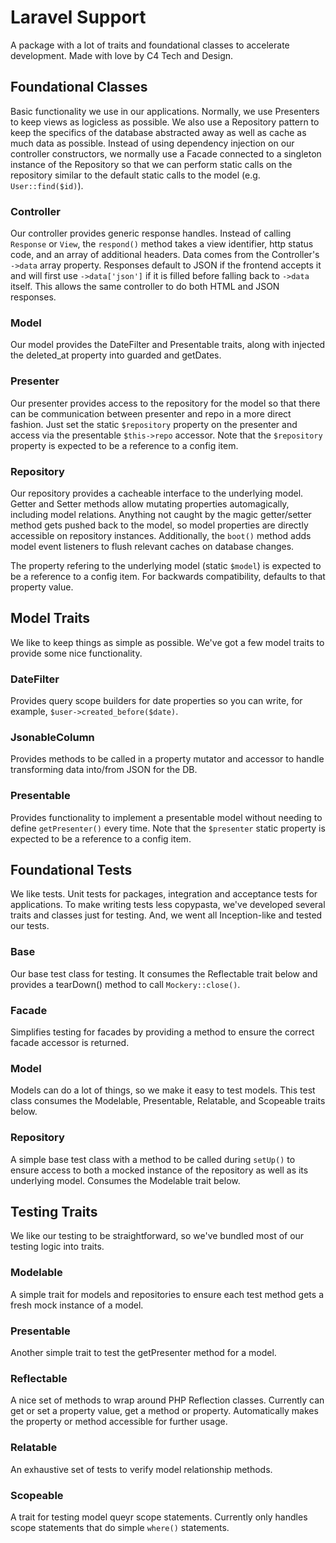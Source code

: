 # Laravel Support

A package with a lot of traits and foundational classes to accelerate
development. Made with love by C4 Tech and Design.


## Foundational Classes

Basic functionality we use in our applications. Normally, we use Presenters to
keep views as logicless as possible. We also use a Repository pattern to keep
the specifics of the database abstracted away as well as cache as much data as
possible. Instead of using dependency injection on our controller
constructors, we normally use a Facade connected to a singleton instance of
the Repository so that we can perform static calls on the repository similar
to the default static calls to the model (e.g. `User::find($id)`).

### Controller

Our controller provides generic response handles. Instead of calling `Response`
or `View`, the `respond()` method takes a view identifier, http status code,
and an array of additional headers. Data comes from the Controller's `->data`
array property. Responses default to JSON if the frontend accepts it and will
first use `->data['json']` if it is filled before falling back to `->data`
itself. This allows the same controller to do both HTML and JSON responses.

### Model

Our model provides the DateFilter and Presentable traits, along with injected
the deleted_at property into guarded and getDates.

### Presenter

Our presenter provides access to the repository for the model so that there
can be communication between presenter and repo in a more direct fashion. Just
set the static `$repository` property on the presenter and access via the
presentable `$this->repo` accessor. Note that the `$repository` property is
expected to be a reference to a config item.

### Repository

Our repository provides a cacheable interface to the underlying model. Getter
and Setter methods allow mutating properties automagically, including model
relations. Anything not caught by the magic getter/setter method gets pushed
back to the model, so model properties are directly accessible on repository
instances. Additionally, the `boot()` method adds model event listeners to
flush relevant caches on database changes.

The property refering to the underlying model (static `$model`) is expected
to be a reference to a config item. For backwards compatibility, defaults to
that property value.



## Model Traits

We like to keep things as simple as possible. We've got a few model traits to
provide some nice functionality.

### DateFilter

Provides query scope builders for date properties so you can write, for
example, `$user->created_before($date)`.

### JsonableColumn

Provides methods to be called in a property mutator and accessor to handle
transforming data into/from JSON for the DB.

### Presentable

Provides functionality to implement a presentable model without needing to
define `getPresenter()` every time. Note that the `$presenter` static property
is expected to be a reference to a config item.



## Foundational Tests

We like tests. Unit tests for packages, integration and acceptance tests for
applications. To make writing tests less copypasta, we've developed several
traits and classes just for testing. And, we went all Inception-like and
tested our tests.

### Base

Our base test class for testing. It consumes the Reflectable trait below and
provides a tearDown() method to call `Mockery::close()`.

### Facade

Simplifies testing for facades by providing a method to ensure the correct
facade accessor is returned.

### Model

Models can do a lot of things, so we make it easy to test models. This test
class consumes the Modelable, Presentable, Relatable, and Scopeable traits
below.

### Repository

A simple base test class with a method to be called during `setUp()` to ensure
access to both a mocked instance of the repository as well as its underlying
model. Consumes the Modelable trait below.



## Testing Traits

We like our testing to be straightforward, so we've bundled most of our
testing logic into traits.

### Modelable

A simple trait for models and repositories to ensure each test method gets a
fresh mock instance of a model.

### Presentable

Another simple trait to test the getPresenter method for a model.

### Reflectable

A nice set of methods to wrap around PHP Reflection classes. Currently can get
or set a property value, get a method or property. Automatically makes the
property or method accessible for further usage.

### Relatable

An exhaustive set of tests to verify model relationship methods.

### Scopeable

A trait for testing model queyr scope statements. Currently only handles scope
statements that do simple `where()` statements.
